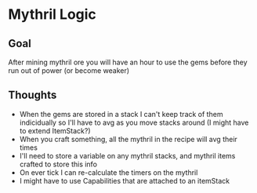 # Mythril Logic
## Goal
After mining mythril ore you will have an hour to use the gems before they run out of power (or become weaker)
## Thoughts
 - When the gems are stored in a stack I can't keep track of them indicidually so I'll have to avg as you move stacks around (I might have to extend ItemStack?)
 - When you craft something, all the mythril in the recipe will avg their times
 - I'll need to store a variable on any mythril stacks, and mythril items crafted to store this info
 - On ever tick I can re-calculate the timers on the mythril
 - I might have to use Capabilities that are attached to an itemStack